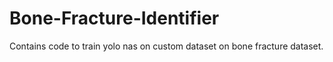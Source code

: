 # Bone-Fracture-Identifier
Contains code to train yolo nas on custom dataset on bone fracture dataset.
